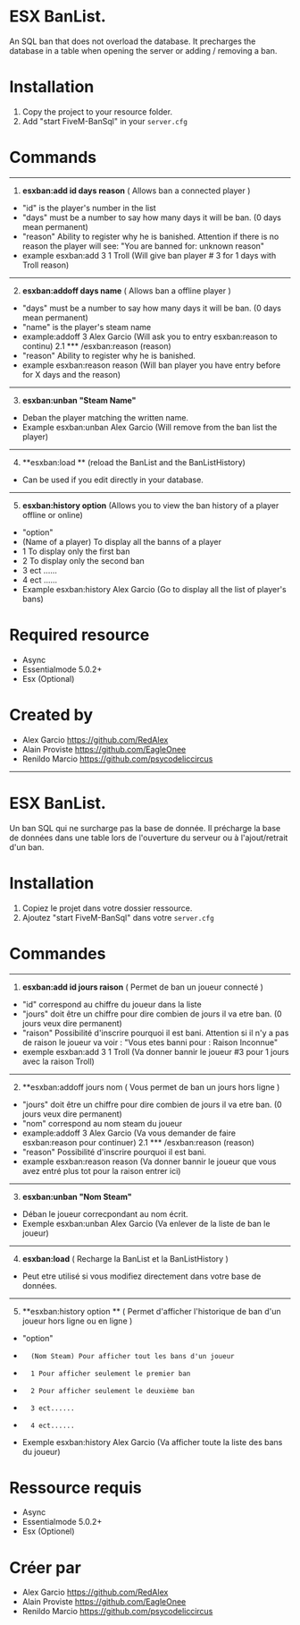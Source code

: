
# ESX BanList.

An SQL ban that does not overload the database.
It precharges the database in a table when opening the server or adding / removing a ban.

# Installation
1. Copy the project to your resource folder.
2. Add "start FiveM-BanSql" in your `server.cfg`

# Commands
___
1. **esxban:add id days reason** (	Allows ban a connected player	)
 - "id" is the player's number in the list
 - "days" must be a number to say how many days it will be ban. (0 days mean permanent)
 - "reason" Ability to register why he is banished. Attention if there is no reason the player will see: "You are banned for: unknown reason"
 - example esxban:add 3 1 Troll (Will give ban player # 3 for 1 days with Troll reason)
___
2. **esxban:addoff days name** (	   Allows ban a offline player	  )
 - "days" must be a number to say how many days it will be ban. (0 days mean permanent)
 - "name" is the player's steam name
 - example:addoff 3 Alex Garcio (Will ask you to entry esxban:reason to continu)
2.1 *** /esxban:reason (reason)
 - "reason" Ability to register why he is banished.
 - example esxban:reason reason (Will ban player you have entry before for X days and the reason)
___
3. **esxban:unban "Steam Name"**
 - Deban the player matching the written name.
 - Example esxban:unban Alex Garcio (Will remove from the ban list the player)
___
4. **esxban:load ** (reload the BanList and the BanListHistory)
  - Can be used if you edit directly in your database.
___
5. **esxban:history option** (Allows you to view the ban history of a player offline or online)
- "option"
- (Name of a player) To display all the banns of a player
- 1 To display only the first ban
- 2 To display only the second ban
- 3 ect ......
- 4 ect ......
- Example esxban:history Alex Garcio (Go to display all the list of player's bans)
   
# Required resource
- Async
- Essentialmode 5.0.2+
- Esx (Optional)


# Created by
- Alex Garcio https://github.com/RedAlex
- Alain Proviste https://github.com/EagleOnee
- Renildo Marcio https://github.com/psycodeliccircus


___
# ESX BanList.

Un ban SQL qui ne surcharge pas la base de donnée.
Il précharge la base de données dans une table lors de l'ouverture du serveur ou à l'ajout/retrait d'un ban.

# Installation
1. Copiez le projet dans votre dossier ressource.
2. Ajoutez "start FiveM-BanSql" dans votre `server.cfg`

# Commandes
___
1. **esxban:add id jours raison** (  Permet de ban un joueur connecté 	)
 -  "id" correspond au chiffre du joueur dans la liste
 -  "jours" doit être un chiffre pour dire combien de jours il va etre ban. (0 jours veux dire permanent)
 -  "raison" Possibilité d'inscrire pourquoi il est bani. Attention si il n'y a pas de raison le joueur va voir : "Vous etes banni pour : Raison Inconnue"
 -  exemple esxban:add 3 1 Troll (Va donner bannir le joueur #3 pour 1 jours avec la raison Troll)
___

2. **esxban:addoff jours nom (	   Vous permet de ban un jours hors ligne	)
 -  "jours" doit être un chiffre pour dire combien de jours il va etre ban. (0 jours veux dire permanent)
 -  "nom" correspond au nom steam du joueur
 - example:addoff 3 Alex Garcio (Va vous demander de faire esxban:reason pour continuer)
2.1 *** /esxban:reason (reason)
 - "reason" Possibilité d'inscrire pourquoi il est bani.
 - example esxban:reason reason (Va donner bannir le joueur que vous avez entré plus tot pour la raison entrer ici)
___
3. **esxban:unban "Nom Steam"**
 - Déban le joueur correcpondant au nom écrit.
 - Exemple esxban:unban Alex Garcio (Va enlever de la liste de ban le joueur)
___
4. **esxban:load** (   Recharge la BanList et la BanListHistory   )
  - Peut etre utilisé si vous modifiez directement dans votre base de données.
___
5. **esxban:history option ** (	 Permet d'afficher l'historique de ban d'un joueur hors ligne ou en ligne	)
-   "option" 
-		(Nom Steam) Pour afficher tout les bans d'un joueur
-		1 Pour afficher seulement le premier ban
-		2 Pour afficher seulement le deuxième ban
-		3 ect......
-		4 ect......
-   Exemple esxban:history Alex Garcio (Va afficher toute la liste des bans du joueur)
   
# Ressource requis
- Async
- Essentialmode 5.0.2+
- Esx (Optionel)


# Créer par
- Alex Garcio https://github.com/RedAlex
- Alain Proviste https://github.com/EagleOnee
- Renildo Marcio https://github.com/psycodeliccircus
